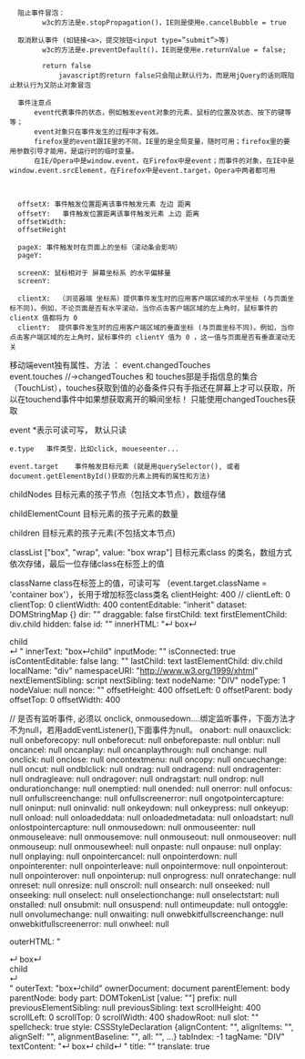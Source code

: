 
      阻止事件冒泡：
            w3c的方法是e.stopPropagation()，IE则是使用e.cancelBubble = true

      取消默认事件 (如链接<a>，提交按钮<input type=”submit”>等)
            w3c的方法是e.preventDefault()，IE则是使用e.returnValue = false;

            return false
                javascript的return false只会阻止默认行为，而是用jQuery的话则既阻止默认行为又防止对象冒泡

      事件注意点
          event代表事件的状态，例如触发event对象的元素、鼠标的位置及状态、按下的键等等；
          event对象只在事件发生的过程中才有效。
          firefox里的event跟IE里的不同，IE里的是全局变量，随时可用；firefox里的要用参数引导才能用，是运行时的临时变量。
          在IE/Opera中是window.event，在Firefox中是event；而事件的对象，在IE中是window.event.srcElement，在Firefox中是event.target，Opera中两者都可用



      offsetX: 事件触发位置距离该事件触发元素 左边 距离
      offsetY:   事件触发位置距离该事件触发元素 上边 距离
      offsetWidth: 
      offsetHeight

      pageX: 事件触发时在页面上的坐标（滚动条会影响）
      pageY:

      screenX: 鼠标相对于 屏幕坐标系 的水平偏移量
      screenY:   

      clientX:  （浏览器端 坐标系）提供事件发生时的应用客户端区域的水平坐标 (与页面坐标不同)。例如，不论页面是否有水平滚动，当你点击客户端区域的左上角时，鼠标事件的 clientX 值都将为 0
      clientY:  提供事件发生时的应用客户端区域的垂直坐标 (与页面坐标不同)。例如，当你点击客户端区域的左上角时，鼠标事件的 clientY 值为 0 ，这一值与页面是否有垂直滚动无关


  移动端event独有属性、方法 ：
    event.changedTouches     
    event.touches
    //->changedTouches 和 touches部是手指信息的集合（TouchList），touches获取到值的必备条件只有手指还在屏幕上才可以获取，所以在touchend事件中如果想获取离开的瞬间坐标！
        只能使用changedTouches获取


  event     *表示可读可写， 默认只读

    e.type   事件类型，比如click, moueseenter...

    event.target    事件触发目标元素 (就是用querySelector(), 或者document.getElementById()获取的元素上拥有的属性和方法)


childNodes   目标元素的孩子节点（包括文本节点），数组存储

childElementCount   目标元素的孩子元素的数量

children   目标元素的孩子元素(不包括文本节点)

classList    ["box", "wrap", value: "box wrap"]   目标元素class 的类名，数组方式依次存储，最后一位存储class在标签上的值

className   class在标签上的值，可读可写 （event.target.className = 'container box'），长用于增加标签class类名
clientHeight: 400        //
clientLeft: 0
clientTop: 0
clientWidth: 400
contentEditable: "inherit"
dataset: DOMStringMap {}
dir: ""
draggable: false
firstChild: text
firstElementChild: div.child
hidden: false
id: ""
innerHTML: "↵    box↵    <div class="child">child</div>↵  "
innerText: "box↵child"
inputMode: ""
isConnected: true
isContentEditable: false
lang: ""
lastChild: text
lastElementChild: div.child
localName: "div"
namespaceURI: "http://www.w3.org/1999/xhtml"
nextElementSibling: script
nextSibling: text
nodeName: "DIV"
nodeType: 1
nodeValue: null
nonce: ""
offsetHeight: 400
offsetLeft: 0
offsetParent: body
offsetTop: 0
offsetWidth: 400

// 是否有监听事件, 必须以 onclick, onmousedown....绑定监听事件，下面方法才不为null，若用addEventListener(),下面事件为null。
onabort: null
onauxclick: null
onbeforecopy: null
onbeforecut: null
onbeforepaste: null
onblur: null
oncancel: null
oncanplay: null
oncanplaythrough: null
onchange: null
onclick: null
onclose: null
oncontextmenu: null
oncopy: null
oncuechange: null
oncut: null
ondblclick: null
ondrag: null
ondragend: null
ondragenter: null
ondragleave: null
ondragover: null
ondragstart: null
ondrop: null
ondurationchange: null
onemptied: null
onended: null
onerror: null
onfocus: null
onfullscreenchange: null
onfullscreenerror: null
ongotpointercapture: null
oninput: null
oninvalid: null
onkeydown: null
onkeypress: null
onkeyup: null
onload: null
onloadeddata: null
onloadedmetadata: null
onloadstart: null
onlostpointercapture: null
onmousedown: null
onmouseenter: null
onmouseleave: null
onmousemove: null
onmouseout: null
onmouseover: null
onmouseup: null
onmousewheel: null
onpaste: null
onpause: null
onplay: null
onplaying: null
onpointercancel: null
onpointerdown: null
onpointerenter: null
onpointerleave: null
onpointermove: null
onpointerout: null
onpointerover: null
onpointerup: null
onprogress: null
onratechange: null
onreset: null
onresize: null
onscroll: null
onsearch: null
onseeked: null
onseeking: null
onselect: null
onselectionchange: null
onselectstart: null
onstalled: null
onsubmit: null
onsuspend: null
ontimeupdate: null
ontoggle: null
onvolumechange: null
onwaiting: null
onwebkitfullscreenchange: null
onwebkitfullscreenerror: null
onwheel: null


outerHTML: "<div class="box">↵    box↵    <div class="child">child</div>↵  </div>"
outerText: "box↵child"
ownerDocument: document
parentElement: body
parentNode: body
part: DOMTokenList [value: ""]
prefix: null
previousElementSibling: null
previousSibling: text
scrollHeight: 400
scrollLeft: 0
scrollTop: 0
scrollWidth: 400
shadowRoot: null
slot: ""
spellcheck: true
style: CSSStyleDeclaration {alignContent: "", alignItems: "", alignSelf: "", alignmentBaseline: "", all: "", …}
tabIndex: -1
tagName: "DIV"
textContent: "↵    box↵    child↵  "
title: ""
translate: true